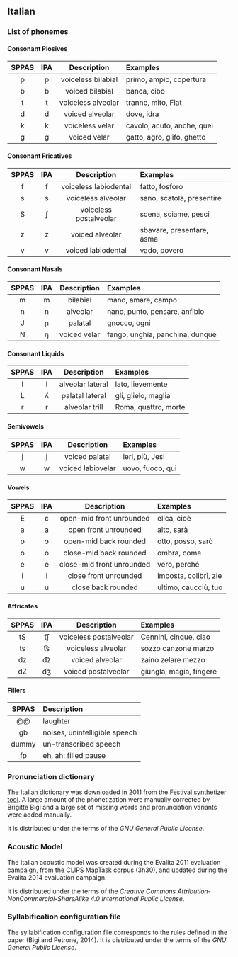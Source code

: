 ## Italian

### List of phonemes

#### Consonant Plosives

| SPPAS |  IPA  | Description           | Examples                   |
|:-----:|:-----:|:---------------------:|:---------------------------|
|   p   |   p   | voiceless bilabial    | primo, ampio, copertura    |
|   b   |   b   | voiced bilabial       | banca, cibo                |
|   t   |   t   | voiceless alveolar    | tranne, mito, Fiat         |
|   d   |   d   | voiced alveolar       | dove, idra                 |
|   k   |   k   | voiceless velar       | cavolo, acuto, anche, quei |
|   g   |   g   | voiced velar          | gatto, agro, glifo, ghetto |


#### Consonant Fricatives

| SPPAS |  IPA  | Description            | Examples                  |
|:-----:|:-----:|:----------------------:|:--------------------------|
|   f   |   f   | voiceless labiodental  | fatto, fosforo            |
|   s   |   s   | voiceless alveolar     | sano, scatola, presentire |
|   S   |   ʃ   | voiceless postalveolar | scena, sciame, pesci      |
|   z   |   z   | voiced alveolar        | sbavare, presentare, asma |
|   v   |   v   | voiced labiodental     | vado, povero              |


#### Consonant Nasals

| SPPAS |  IPA  | Description            | Examples                        |
|:-----:|:-----:|:----------------------:|:--------------------------------|
|   m   |   m   | bilabial               | mano, amare, campo              |
|   n   |   n   | alveolar               | nano, punto, pensare, anfibio   |
|   J   |   ɲ   | palatal                | gnocco, ogni                    |
|   N   |   ŋ   | voiced velar           | fango, unghia, panchina, dunque |


#### Consonant Liquids

| SPPAS |  IPA  | Description            | Examples             |
|:-----:|:-----:|:----------------------:|:---------------------|
|   l   |   l   | alveolar lateral       | lato, lievemente     |
|   L   |   ʎ   | palatal lateral        | gli, glielo, maglia  |
|   r   |   r   | alveolar trill         | Roma, quattro, morte |


#### Semivowels

| SPPAS |  IPA  | Description            | Examples             |
|:-----:|:-----:|:----------------------:|:---------------------|
|   j   |   j   | voiced palatal         | ieri, più, Jesi      |
|   w   |   w   | voiced labiovelar      | uovo, fuoco, qui     | 


#### Vowels

| SPPAS |  IPA  | Description               | Examples               |
|:-----:|:-----:|:-------------------------:|:-----------------------|
|   E   |   ɛ   | open-mid front unrounded  | elica, cioè            |
|   a   |   a   | open front unrounded      | alto, sarà             |
|   o   |   ɔ   | open-mid back rounded     | otto, posso, sarò      |
|   o   |   o   | close-mid back rounded    | ombra, come            |
|   e   |   e   | close-mid front unrounded | vero, perché           |
|   i   |   i   | close front unrounded     | imposta, colibrì, zie  |
|   u   |   u   | close back rounded        | ultimo, caucciù, tuo   |


#### Affricates

| SPPAS |  IPA  | Description               | Examples                |
|:-----:|:-----:|:-------------------------:|:------------------------|
|  tS   |  t͡ʃ   | voiceless postalveolar    | Cennini, cinque, ciao   |
|  ts   |  t͡s   | voiceless alveolar        | sozzo  canzone  marzo   |
|  dz   |  d͡z   | voiced alveolar           | zaino  zelare  mezzo    |
|  dZ   |  d͡ʒ   | voiced postalveolar       | giungla, magia, fingere | 


#### Fillers

| SPPAS | Description                     | 
|:-----:|:--------------------------------|
| @@    |  laughter                       |
| gb    |  noises,  unintelligible speech |
| dummy |  un-transcribed speech          |
| fp    |  eh, ah: filled pause           |



### Pronunciation dictionary

The Italian dictionary was downloaded in 2011 from the 
[Festival synthetizer tool](http://www.cstr.ed.ac.uk/projects/festival/).
A large amount of the phonetization were manually corrected by Brigitte Bigi
and a large set of missing words and pronunciation variants were added
manually.

It is distributed under the terms of the *GNU General Public License*.


### Acoustic Model

The Italian acoustic model was created during the Evalita 2011 evaluation
campaign, from the CLIPS MapTask corpus (3h30), and updated during the
Evalita 2014 evaluation campaign.

It is distributed under the terms of the 
*Creative Commons Attribution-NonCommercial-ShareAlike 4.0 International Public License*.


### Syllabification configuration file

The syllabification configuration file corresponds to the rules defined
in the paper (Bigi and Petrone, 2014).
It is distributed under the terms of the *GNU General Public License*.
